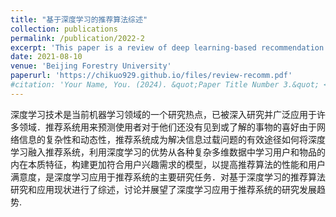 ```yaml
---
title: "基于深度学习的推荐算法综述"
collection: publications
permalink: /publication/2022-2
excerpt: 'This paper is a review of deep learning-based recommendation algorithms.'
date: 2021-08-10
venue: 'Beijing Forestry University'
paperurl: 'https://chikuo929.github.io/files/review-recomm.pdf'
#citation: 'Your Name, You. (2024). &quot;Paper Title Number 3.&quot; <i>GitHub Journal of Bugs</i>. 1(3).'
---
```


深度学习技术是当前机器学习领域的一个研究热点，已被深入研究并广泛应用于许多领域．推荐系统用来预测使用者对于他们还没有见到或了解的事物的喜好由于网络信息的复杂性和动态性，推荐系统成为解决信息过载问题的有效途径如何将深度学习融入推荐系统，利用深度学习的优势从各种复杂多维数据中学习用户和物品的内在本质特征，构建更加符合用户兴趣需求的模型，以提高推荐算法的性能和用户满意度，是深度学习应用于推荐系统的主要研究任务．对基于深度学习的推荐算法研究和应用现状进行了综述，讨论并展望了深度学习应用于推荐系统的研究发展趋势.